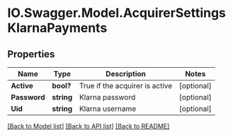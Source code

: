 # IO.Swagger.Model.AcquirerSettingsKlarnaPayments
## Properties

Name | Type | Description | Notes
------------ | ------------- | ------------- | -------------
**Active** | **bool?** | True if the acquirer is active | [optional] 
**Password** | **string** | Klarna password | [optional] 
**Uid** | **string** | Klarna username | [optional] 

[[Back to Model list]](../README.md#documentation-for-models) [[Back to API list]](../README.md#documentation-for-api-endpoints) [[Back to README]](../README.md)

